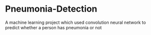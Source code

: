# Pneumonia-Detection
A machine learning project which used convolution neural network to predict whether a person has pneumonia or not 
